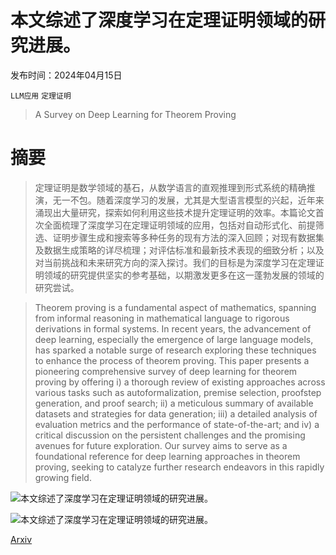 # 本文综述了深度学习在定理证明领域的研究进展。

发布时间：2024年04月15日

`LLM应用` `定理证明`

> A Survey on Deep Learning for Theorem Proving

# 摘要

> 定理证明是数学领域的基石，从数学语言的直观推理到形式系统的精确推演，无一不包。随着深度学习的发展，尤其是大型语言模型的兴起，近年来涌现出大量研究，探索如何利用这些技术提升定理证明的效率。本篇论文首次全面梳理了深度学习在定理证明领域的应用，包括对自动形式化、前提筛选、证明步骤生成和搜索等多种任务的现有方法的深入回顾；对现有数据集及数据生成策略的详尽梳理；对评估标准和最新技术表现的细致分析；以及对当前挑战和未来研究方向的深入探讨。我们的目标是为深度学习在定理证明领域的研究提供坚实的参考基础，以期激发更多在这一蓬勃发展的领域的研究尝试。

> Theorem proving is a fundamental aspect of mathematics, spanning from informal reasoning in mathematical language to rigorous derivations in formal systems. In recent years, the advancement of deep learning, especially the emergence of large language models, has sparked a notable surge of research exploring these techniques to enhance the process of theorem proving. This paper presents a pioneering comprehensive survey of deep learning for theorem proving by offering i) a thorough review of existing approaches across various tasks such as autoformalization, premise selection, proofstep generation, and proof search; ii) a meticulous summary of available datasets and strategies for data generation; iii) a detailed analysis of evaluation metrics and the performance of state-of-the-art; and iv) a critical discussion on the persistent challenges and the promising avenues for future exploration. Our survey aims to serve as a foundational reference for deep learning approaches in theorem proving, seeking to catalyze further research endeavors in this rapidly growing field.

![本文综述了深度学习在定理证明领域的研究进展。](../../../paper_images/2404.09939/x1.png)

![本文综述了深度学习在定理证明领域的研究进展。](../../../paper_images/2404.09939/x2.png)

[Arxiv](https://arxiv.org/abs/2404.09939)